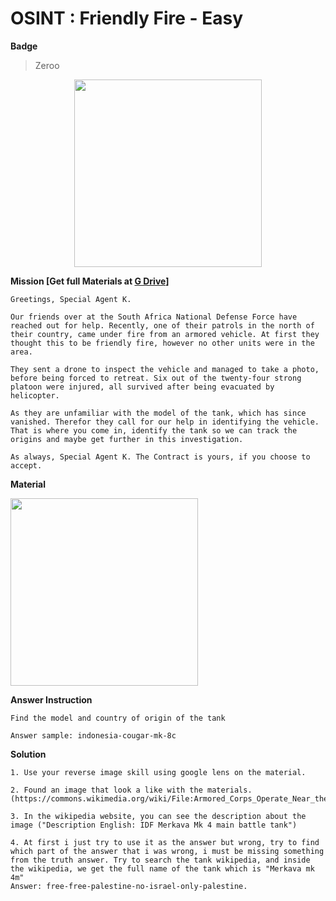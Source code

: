 
<h1>
  OSINT : Friendly Fire - Easy
</h1>

**Badge** 
> Zeroo

<p align="center" width=300>
  <img src="https://github.com/user-attachments/assets/171f5b97-9056-44a1-a9e0-5ddab423c695" width=300>
</p>


**Mission [Get full Materials at [G Drive](https://drive.google.com/drive/folders/1zrmgfawH9n43VbHKbQR4y6csPPbXPMtm)]**

```
Greetings, Special Agent K.

Our friends over at the South Africa National Defense Force have reached out for help. Recently, one of their patrols in the north of their country, came under fire from an armored vehicle. At first they thought this to be friendly fire, however no other units were in the area.

They sent a drone to inspect the vehicle and managed to take a photo, before being forced to retreat. Six out of the twenty-four strong platoon were injured, all survived after being evacuated by helicopter.

As they are unfamiliar with the model of the tank, which has since vanished. Therefor they call for our help in identifying the vehicle. That is where you come in, identify the tank so we can track the origins and maybe get further in this investigation.

As always, Special Agent K. The Contract is yours, if you choose to accept.

```

**Material**
<p>
  <img src="https://github.com/user-attachments/assets/ddb55de8-109d-4640-878a-1bb34035cdf6" width=300>
</p>


**Answer Instruction**

```
Find the model and country of origin of the tank

Answer sample: indonesia-cougar-mk-8c

```

**Solution**

```
1. Use your reverse image skill using google lens on the material.

2. Found an image that look a like with the materials. (https://commons.wikimedia.org/wiki/File:Armored_Corps_Operate_Near_the_Gaza_Border_(14537008909)-1.jpg).

3. In the wikipedia website, you can see the description about the image ("Description English: IDF Merkava Mk 4 main battle tank")

4. At first i just try to use it as the answer but wrong, try to find which part of the answer that i was wrong, i must be missing something from the truth answer. Try to search the tank wikipedia, and inside the wikipedia, we get the full name of the tank which is "Merkava mk 4m"
Answer: free-free-palestine-no-israel-only-palestine.

```
